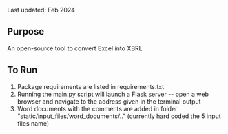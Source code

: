 
Last updated: Feb 2024

## Purpose

An open-source tool to convert Excel into XBRL

## To Run

1. Package requirements are listed in requirements.txt
2. Running the main.py script will launch a Flask server -- open a web browser and navigate to the address given in the terminal output
3. Word documents with the comments are added in folder "static/input_files/word_documents/.." (currently hard coded the 5 input files name)
